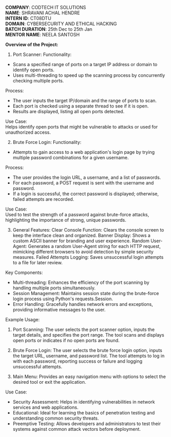 **COMPANY**: CODTECH IT SOLUTIONS  
**NAME**: SHRAVANI ACHAL HENDRE  
**INTERN ID**: CT08DTU  
**DOMAIN**: CYBERSECURITY AND ETHICAL HACKING  
**BATCH DURATION**: 25th Dec to 25th Jan  
**MENTOR NAME**: NEELA SANTOSH  

**Overview of the Project:**
1. Port Scanner:
Functionality:
- Scans a specified range of ports on a target IP address or domain to identify open ports.
- Uses multi-threading to speed up the scanning process by concurrently checking multiple ports.

Process:
- The user inputs the target IP/domain and the range of ports to scan.
- Each port is checked using a separate thread to see if it is open.
- Results are displayed, listing all open ports detected.

Use Case:  
Helps identify open ports that might be vulnerable to attacks or used for unauthorized access.

2. Brute Force Login:
Functionality:
- Attempts to gain access to a web application's login page by trying multiple password combinations for a given username.

Process:
- The user provides the login URL, a username, and a list of passwords.
- For each password, a POST request is sent with the username and password.
- If a login is successful, the correct password is displayed; otherwise, failed attempts are recorded.

Use Case:  
Used to test the strength of a password against brute-force attacks, highlighting the importance of strong, unique passwords.

3. General Features:
Clear Console Function: Clears the console screen to keep the interface clean and organized.
Banner Display: Shows a custom ASCII banner for branding and user experience.
Random User-Agent: Generates a random User-Agent string for each HTTP request, mimicking different browsers to avoid detection by simple security measures.
Failed Attempts Logging: Saves unsuccessful login attempts to a file for later review.

Key Components:
- Multi-threading: Enhances the efficiency of the port scanning by handling multiple ports simultaneously.
- Session Management: Maintains session state during the brute-force login process using Python's requests.Session.
- Error Handling: Gracefully handles network errors and exceptions, providing informative messages to the user.

Example Usage:

1. Port Scanning:
The user selects the port scanner option, inputs the target details, and specifies the port range.
The tool scans and displays open ports or indicates if no open ports are found.

2. Brute Force Login:
The user selects the brute force login option, inputs the target URL, username, and password list.
The tool attempts to log in with each password, reporting success or failure and logging unsuccessful attempts.

3. Main Menu:
Provides an easy navigation menu with options to select the desired tool or exit the application.

Use Case:
- Security Assessment: Helps in identifying vulnerabilities in network services and web applications.
- Educational: Ideal for learning the basics of penetration testing and understanding common security threats.
- Preemptive Testing: Allows developers and administrators to test their systems against common attack vectors before deployment.
